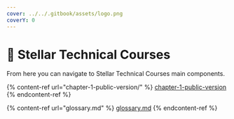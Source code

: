```yaml
---
cover: ../../.gitbook/assets/logo.png
coverY: 0
---
```


# 📒 Stellar Technical Courses

From here you can navigate to Stellar Technical Courses main components.

{% content-ref url="chapter-1-public-version/" %}
[chapter-1-public-version](chapter-1-public-version/)
{% endcontent-ref %}

{% content-ref url="glossary.md" %}
[glossary.md](glossary.md)
{% endcontent-ref %}
